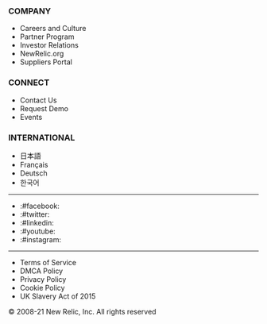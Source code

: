 ### COMPANY
- Careers and Culture
- Partner Program
- Investor Relations
- NewRelic.org
- Suppliers Portal

### CONNECT
- Contact Us
- Request Demo
- Events

### INTERNATIONAL
- 日本語
- Français
- Deutsch
- 한국어

---

- :#facebook:
- :#twitter:
- :#linkedin:
- :#youtube:
- :#instagram:

---

- Terms of Service 
- DMCA Policy 
- Privacy Policy 
- Cookie Policy 
- UK Slavery Act of 2015

© 2008-21 New Relic, Inc. All rights reserved
